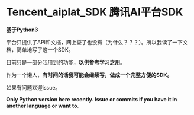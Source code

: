 # Tencent_aiplat_SDK 腾讯AI平台SDK

**基于Python3**

平台只提供了API和文档，网上查了也没有（为什么？？？）。所以我读了一下文档，简单地写了这一个SDK。

目前只是一部分我用到的功能，**以供参考学习之用**。

作为一个懒人，**有时间的话我可能会继续写，做成一个完整方便的SDK。**

如果有问题欢迎issue。

**Only Python version here recently. Issue or commits if you have it in another language or want to.**